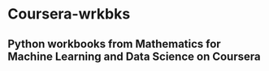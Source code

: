 # Coursera-wrkbks
## Python workbooks from Mathematics for Machine Learning and Data Science on Coursera ##
